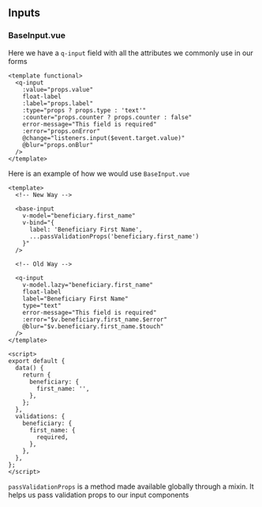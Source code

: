 ## Inputs

### BaseInput.vue

Here we have a `q-input` field with all the attributes we commonly use in our forms 

```vue
<template functional>
  <q-input
    :value="props.value"
    float-label
    :label="props.label"
    :type="props ? props.type : 'text'"
    :counter="props.counter ? props.counter : false"
    error-message="This field is required"
    :error="props.onError"
    @change="listeners.input($event.target.value)"
    @blur="props.onBlur"
  />
</template>
```

Here is an example of how we would use `BaseInput.vue`

```vue
<template>
  <!-- New Way -->
  
  <base-input
    v-model="beneficiary.first_name"
    v-bind="{ 
      label: 'Beneficiary First Name', 
      ...passValidationProps('beneficiary.first_name') 
    }"
  />

  <!-- Old Way -->

  <q-input
    v-model.lazy="beneficiary.first_name"
    float-label
    label="Beneficiary First Name"
    type="text"
    error-message="This field is required"
    :error="$v.beneficiary.first_name.$error"
    @blur="$v.beneficiary.first_name.$touch"
  />
</template>

<script>
export default {
  data() {
    return {
      beneficiary: {
        first_name: '',
      },
    };
  },
  validations: {
    beneficiary: {
      first_name: {
        required,
      },
    },
  },
};
</script>
```

`passValidationProps` is a method made available globally through a mixin. It helps us pass validation props to our input components